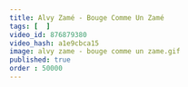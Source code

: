 ```yaml
---
title: Alvy Zamé - Bouge Comme Un Zamé
tags: [  ]
video_id: 876879380
video_hash: a1e9cbca15
image: alvy zame - bouge comme un zame.gif
published: true
order : 50000
---
```

